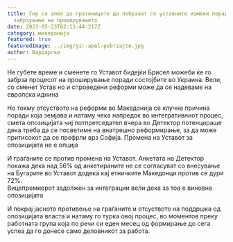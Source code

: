 ```yaml
---
title: Гир со апел до пратениците да побрзаат со уставните измени поради можно
  забрзување на проширувањето
date: 2023-05-23T02:13:44.217Z
category: македонија
featured: true
featuredImage: ../img/gir-apel-pobrzajte.jpg
author: Вардарски
---
```

<!--StartFragment-->

Не губете време и сменете го Уставот бидејќи Брисел можеби ќе го забрза процесот на проширување поради состојбите во Украина. Вели, со сменет Устав но и спроведени реформи може да се надеваме на европска иднина

Но токму отсуството на реформи во Македонија се клучна причина поради која земјава и натаму чека напредок во интегративниот процес, смета опозицијата чиј потпретседател вчера во Детектор потенцираше дека треба да се посветиме на внатрешно реформирање, за да може притисокот да се префрли врз Софија. Промена на Уставот за опозицијата не е опција

И граѓаните се против промена на Уставот. Анкетата на Детектор покажа дека над 56% од анкетираните не се согласуват со внесување на Бугарите во Уставот додека кај етничките Македонци против се дури 72%.\
Вицепремиерот задолжен за интеграции вели дека за тоа е виновна опозицијата

И покрај јасното противење на граѓаните и отсуството на поддршка од опозицијата власта и натаму го турка овој процес, во моментов преку работната група која по речи си еден месец од формирање до сега успеа да го донесе само деловникот за работа.

<!--EndFragment-->